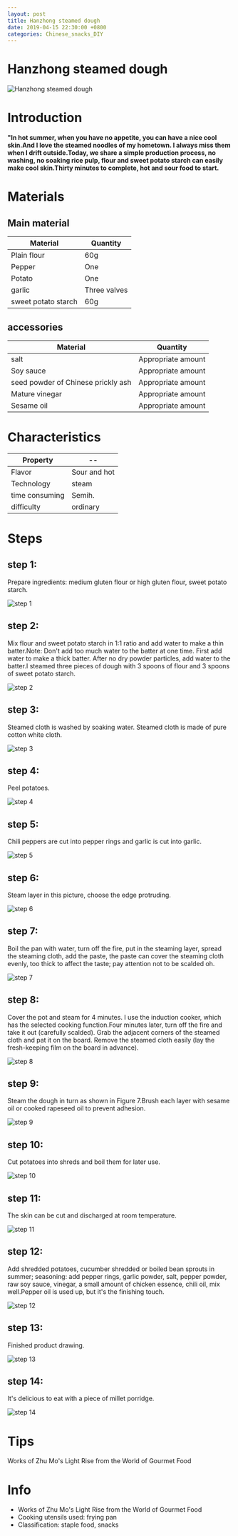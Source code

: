 ```yaml
---
layout: post
title: Hanzhong steamed dough
date: 2019-04-15 22:30:00 +0800
categories: Chinese_snacks_DIY
---
```


# Hanzhong steamed dough

![Hanzhong steamed dough]({{site.baseurl}}/img/402413/402413.jpg)

# Introduction

**"In hot summer, when you have no appetite, you can have a nice cool skin.And I love the steamed noodles of my hometown. I always miss them when I drift outside.Today, we share a simple production process, no washing, no soaking rice pulp, flour and sweet potato starch can easily make cool skin.Thirty minutes to complete, hot and sour food to start.**

# Materials


## Main material

Material|Quantity
--|--
Plain flour|60g
Pepper|One
Potato|One
garlic|Three valves
sweet potato starch|60g

## accessories

Material|Quantity
--|--
salt|Appropriate amount
Soy sauce|Appropriate amount
seed powder of Chinese prickly ash|Appropriate amount
Mature vinegar|Appropriate amount
Sesame oil|Appropriate amount

# Characteristics

Property|--
--|--
Flavor|Sour and hot
Technology|steam
time consuming|Semih.
difficulty|ordinary

# Steps

## step 1:

Prepare ingredients: medium gluten flour or high gluten flour, sweet potato starch.

![step 1]({{site.baseurl}}/img/402413/1.jpg)

## step 2:

Mix flour and sweet potato starch in 1:1 ratio and add water to make a thin batter.Note: Don't add too much water to the batter at one time. First add water to make a thick batter. After no dry powder particles, add water to the batter.I steamed three pieces of dough with 3 spoons of flour and 3 spoons of sweet potato starch.

![step 2]({{site.baseurl}}/img/402413/2.jpg)

## step 3:

Steamed cloth is washed by soaking water. Steamed cloth is made of pure cotton white cloth.

![step 3]({{site.baseurl}}/img/402413/3.jpg)

## step 4:

Peel potatoes.

![step 4]({{site.baseurl}}/img/402413/4.jpg)

## step 5:

Chili peppers are cut into pepper rings and garlic is cut into garlic.

![step 5]({{site.baseurl}}/img/402413/5.jpg)

## step 6:

Steam layer in this picture, choose the edge protruding.

![step 6]({{site.baseurl}}/img/402413/6.jpg)

## step 7:

Boil the pan with water, turn off the fire, put in the steaming layer, spread the steaming cloth, add the paste, the paste can cover the steaming cloth evenly, too thick to affect the taste; pay attention not to be scalded oh.

![step 7]({{site.baseurl}}/img/402413/7.jpg)

## step 8:

Cover the pot and steam for 4 minutes. I use the induction cooker, which has the selected cooking function.Four minutes later, turn off the fire and take it out (carefully scalded). Grab the adjacent corners of the steamed cloth and pat it on the board. Remove the steamed cloth easily (lay the fresh-keeping film on the board in advance).

![step 8]({{site.baseurl}}/img/402413/8.jpg)

## step 9:

Steam the dough in turn as shown in Figure 7.Brush each layer with sesame oil or cooked rapeseed oil to prevent adhesion.

![step 9]({{site.baseurl}}/img/402413/9.jpg)

## step 10:

Cut potatoes into shreds and boil them for later use.

![step 10]({{site.baseurl}}/img/402413/10.jpg)

## step 11:

The skin can be cut and discharged at room temperature.

![step 11]({{site.baseurl}}/img/402413/11.jpg)

## step 12:

Add shredded potatoes, cucumber shredded or boiled bean sprouts in summer; seasoning: add pepper rings, garlic powder, salt, pepper powder, raw soy sauce, vinegar, a small amount of chicken essence, chili oil, mix well.Pepper oil is used up, but it's the finishing touch.

![step 12]({{site.baseurl}}/img/402413/12.jpg)

## step 13:

Finished product drawing.

![step 13]({{site.baseurl}}/img/402413/13.jpg)

## step 14:

It's delicious to eat with a piece of millet porridge.

![step 14]({{site.baseurl}}/img/402413/14.jpg)

# Tips

Works of Zhu Mo's Light Rise from the World of Gourmet Food

# Info

- Works of Zhu Mo's Light Rise from the World of Gourmet Food
- Cooking utensils used: frying pan
- Classification: staple food, snacks